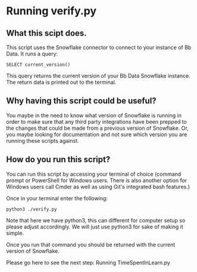 # Running verify.py

## What this scipt does.

This script uses the Snowflake connector to connect to your instance of Bb Data. It runs a query:

```
SELECT current_version()
```

This query returns the current version of your Bb Data Snowflake instance. The return data is printed out to the terminal.

## Why having this script could be useful?

You maybe in the need to know what version of Snowflake is running in order to make sure that any third party integrations have been prepped to the changes that could be made from a previous version of Snowflake. Or, you maybe looking for documentation and not sure which version you are running these scripts against.

## How do you run this script?

You can run this script by accessing your terminal of choice (command prompt or PowerShell for Windows users. There is also another option for Windows users call Cmder as well as using Git's integrated bash features.)

Once in your terminal enter the following:

```
python3 ./verify.py
```

Note that here we have python3, this can different for computer setup so please adjust accordingly. We will just use python3 for sake of making it simple.

Once you run that command you should be returned with the current version of Snowflake.

Please go here to see the next step: Running TimeSpentInLearn.py
